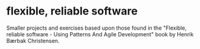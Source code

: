 # flexible, reliable software
Smaller projects and exercises based upon those found in the "Flexible, reliable software - Using Patterns And Agile Development" book by Henrik Bærbak Christensen.

